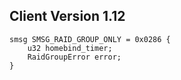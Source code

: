 ## Client Version 1.12

```rust,ignore
smsg SMSG_RAID_GROUP_ONLY = 0x0286 {
    u32 homebind_timer;    
    RaidGroupError error;    
}

```
